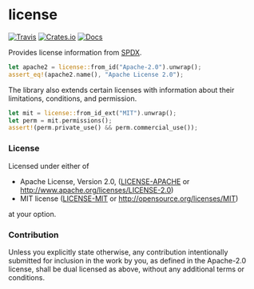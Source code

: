 # license

[![Travis](https://travis-ci.com/evenorog/license.svg?branch=master)](https://travis-ci.com/evenorog/license)
[![Crates.io](https://img.shields.io/crates/v/license.svg)](https://crates.io/crates/license)
[![Docs](https://docs.rs/license/badge.svg)](https://docs.rs/license)

Provides license information from [SPDX](https://spdx.org).

```rust
let apache2 = license::from_id("Apache-2.0").unwrap();
assert_eq!(apache2.name(), "Apache License 2.0");
```

The library also extends certain licenses with information about their limitations, conditions, and permission.

```rust
let mit = license::from_id_ext("MIT").unwrap();
let perm = mit.permissions();
assert!(perm.private_use() && perm.commercial_use());
```

### License

Licensed under either of

 * Apache License, Version 2.0, ([LICENSE-APACHE](LICENSE-APACHE) or http://www.apache.org/licenses/LICENSE-2.0)
 * MIT license ([LICENSE-MIT](LICENSE-MIT) or http://opensource.org/licenses/MIT)

at your option.

### Contribution

Unless you explicitly state otherwise, any contribution intentionally submitted
for inclusion in the work by you, as defined in the Apache-2.0 license, shall be dual licensed as above, without any
additional terms or conditions.
